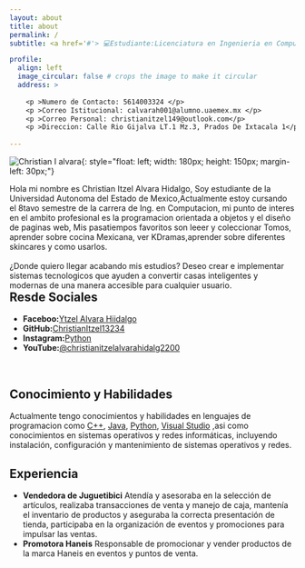 ```yaml
---
layout: about
title: about
permalink: /
subtitle: <a href='#'> 💻Estudiante:Licenciatura en Ingenieria en Computaciòn 👩🏻‍💻</a>. UAEM VALLE DE MEXICO.

profile:
  align: left
  image_circular: false # crops the image to make it circular
  address: >
    
    <p >Numero de Contacto: 5614003324 </p>
    <p >Correo Istitucional: calvarah001@alumno.uaemex.mx </p>
    <p >Correo Personal: christianitzel149@outlook.com</p>
    <p >Direccion: Calle Rio Gijalva LT.1 Mz.3, Prados De Ixtacala 1</p>
   
---
```


![Christian I alvara](/ChristianItzel13234/assets/itzel.jpg){: style="float: left; width: 180px; height: 150px; margin-left: 30px;"}



<div style="float: left;"> 
Hola mi nombre es Christian Itzel Alvara Hidalgo, Soy estudiante de la Universidad Autonoma del Estado de Mexico,Actualmente estoy cursando el 8tavo semestre de la carrera de Ing. en Computacion, mi punto de interes en el ambito profesional es la programacion orientada a objetos y el diseño de paginas web, Mis pasatiempos favoritos son  leeer y coleccionar Tomos, aprender sobre cocina Mexicana, ver KDramas,aprender sobre diferentes skincares y como usarlos.
<br>
</div>
<div style="float: left;"> 
<br>
¿Donde quiero llegar acabando mis estudios? Deseo crear e implementar sistemas tecnologicos que ayuden a convertir casas inteligentes y modernas de una manera accesible para cualquier usuario.
</div>


<br>


<div style="float: left;"> 
<br>
</div>


<br>


<br>
<br>
<br>
<br>

## Resde Sociales
    
   - **Faceboo:**[Ytzel Alvara Hiidalgo](https://www.facebook.com/cristhianytzel.alvarahidalgo/) 
   - **GitHub:**[ChristianItzel13234](https://github.com/ChristianItzel13234)
   - **Instagram:**[Python](https://www.instagram.com/ytzel.a/?igshid=MzNlNGNkZWQ4Mg%3D%3D)
   - **YouTube:**[@christianitzelalvarahidalg2200](https://www.youtube.com/channel/UCe_d9CTCKosPseeRA9VbQ9Q)

<br>

## Conocimiento y Habilidades

Actualmente tengo conocimientos y habilidades en lenguajes de programacion como [C++](https://www.bloodshed.net/), [Java](https://www.java.com/es/), [Python](https://www.python.org/), [Visual Studio](https://code.visualstudio.com/) ,asi como conocimientos en sistemas operativos y redes informáticas, incluyendo instalación, configuración y mantenimiento de sistemas operativos y redes.
<br>   


## Experiencia

- **Vendedora de Juguetibici**
Atendía y asesoraba en la selección de artículos, realizaba transacciones de venta y manejo de caja, mantenía el inventario de productos y aseguraba la correcta presentación de tienda, participaba en la organización de eventos y promociones para impulsar las ventas.
- **Promotora Haneis**
Responsable de promocionar y vender productos de la marca Haneis en eventos y puntos de venta.

<br>   